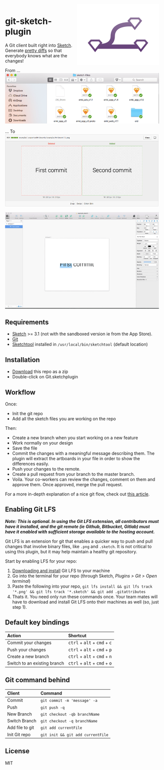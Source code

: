 <img align="right" src="logo.png">

git-sketch-plugin
=========

 A Git client built right into [Sketch](http://www.bohemiancoding.com/sketch). Generate [pretty diffs](https://github.com/mathieudutour/git-sketch-plugin/pull/1/files) so that everybody knows what are the changes!

From ...
![Ugly](example/ScreenShotBad.png)


... To
![Pretty](example/ScreenShotNice.png)

![screen cast](example/ScreenCast.gif)

## Requirements
* [Sketch](http://sketchapp.com/) >= 3.1 (not with the sandboxed version ie from the App Store).
* [Git](https://git-scm.com/)
* [Sketchtool](http://www.sketchapp.com/tool/) installed in `/usr/local/bin/sketchtool` (default location)

## Installation
* [Download](https://github.com/mathieudutour/git-sketch-plugin/archive/master.zip) this repo as a zip
* Double-click on Git.sketchplugin

## Workflow
Once:
* Init the git repo
* Add all the sketch files you are working on the repo

Then:
* Create a new branch when you start working on a new feature
* Work normally on your design
* Save the file
* Commit the changes with a meaningful message describing them. The plugin will extract the artboards in your file in order to show the differences easily.
* Push your changes to the remote.
* Create a pull request from your branch to the master branch.
* Voila. Your co-workers can review the changes, comment on them and approve them. Once approved, merge the pull request.

For a more in-depth explanation of a nice git flow, check out [this article](https://about.gitlab.com/2014/09/29/gitlab-flow/).

## Enabling Git LFS
_**Note: This is optional. In using the Git LFS extension, all contributors must have it installed, and the git remote (ie Github, Bitbucket, Gitlab) must have it enabled with sufficient storage available to the hosting account.**_

Git LFS is an extension for git that enables a quicker way to push and pull changes that involve binary files, like `.png` and `.sketch`. It is not critical to using this plugin, but it may help maintain a healthy git repository.

Start by enabling LFS for your repo:

1. [Downloading and install](https://git-lfs.github.com/) Git LFS to your machine
2. Go into the terminal for your repo (through Sketch, _Plugins > Git > Open terminal_)
3. Paste the following into your repo, `git lfs install && git lfs track '*.png' && git lfs track '*.sketch' && git add .gitattributes`
4. Thats it. You need only run these commands once. Your team mates will have to download and install Git LFS onto their machines as well (so, just step 1).

## Default key bindings

 Action                       | Shortcut
:-----------------------------|:---------------------------------------
 Commit your changes          | <kbd>ctrl</kbd> + <kbd>alt</kbd> + <kbd>cmd</kbd> + <kbd>c</kbd>
 Push your changes            | <kbd>ctrl</kbd> + <kbd>alt</kbd> + <kbd>cmd</kbd> + <kbd>p</kbd>
 Create a new branch          | <kbd>ctrl</kbd> + <kbd>alt</kbd> + <kbd>cmd</kbd> + <kbd>n</kbd>
 Switch to an existing branch | <kbd>ctrl</kbd> + <kbd>alt</kbd> + <kbd>cmd</kbd> + <kbd>o</kbd>

## Git command behind

Client                       | Command
:----------------------------|:------------------------------------------
 Commit                      | `git commit -m 'message' -a`
 Push                        | `git push -q`
 New Branch                  | `git checkout -qb branchName`
 Switch Branch               | `git checkout -q branchName`
 Add file to git             | `git add currentFile`
 Init Git repo               | `git init && git add currentFile`


## License

MIT
